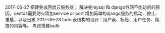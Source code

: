 2017-06-27 
搭建完成百度云服务器；
解决完mysql 和 django外网不能访问的原因。centos需要防火墙加service or port
增加简单的django服务的启动、停止、重启，以及日志
2017-06-28
todo:表结构的设计：用户表、标签、用户任务、爬取的内容等。
考虑搭建ssdb
